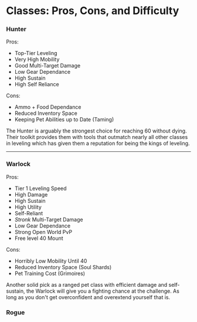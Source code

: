 # Classes: Pros, Cons, and Difficulty

### Hunter

Pros:
- Top-Tier Leveling
- Very High Mobility
- Good Multi-Target Damage
- Low Gear Dependance
- High Sustain
- High Self Reliance

Cons:
- Ammo + Food Dependance
- Reduced Inventory Space
- Keeping Pet Abilities up to Date (Taming)

The Hunter is arguably the strongest choice for reaching 60 without dying. Their toolkit provides them with tools that outmatch nearly all other classes in leveling which has given them a reputation for being the kings of leveling.

---

### Warlock

Pros:
- Tier 1 Leveling Speed
- High Damage
- High Sustain
- High Utility
- Self-Reliant
- *Stronk* Multi-Target Damage
- Low Gear Dependance
- Strong Open World PvP
- Free level 40 Mount

Cons:
- Horribly Low Mobility Until 40
- Reduced Inventory Space (Soul Shards)
- Pet Training Cost (Grimoires)

Another solid pick as a ranged pet class with efficient damage and self-sustain, the Warlock will give you a fighting chance at the challenge. As long as you don't get overconfident and overextend yourself that is.

### Rogue
